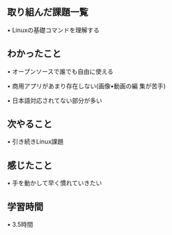 ## 取り組んだ課題一覧
• Linuxの基礎コマンドを理解する


## わかったこと
• オープンソースで誰でも自由に使える

• 商用アプリがあまり存在しない(画像•動画の編
  集が苦手)

• 日本語対応されてない部分が多い


## 次やること
• 引き続きLinux課題

## 感じたこと
• 手を動かして早く慣れていきたい

## 学習時間
• 3.5時間
